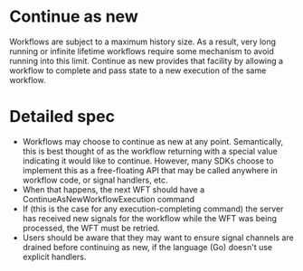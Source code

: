 # Continue as new

Workflows are subject to a maximum history size. As a result, very long running or
infinite lifetime workflows require some mechanism to avoid running into this limit.
Continue as new provides that facility by allowing a workflow to complete and pass
state to a new execution of the same workflow.


# Detailed spec

* Workflows may choose to continue as new at any point. Semantically, this is best thought
  of as the workflow returning with a special value indicating it would like to continue.
  However, many SDKs choose to implement this as a free-floating API that may be called anywhere
  in workflow code, or signal handlers, etc.
* When that happens, the next WFT should have a ContinueAsNewWorkflowExecution command
* If (this is the case for any execution-completing command) the server has received new signals
  for the workflow while the WFT was being processed, the WFT must be retried.
* Users should be aware that they may want to ensure signal channels are drained before
  continuing as new, if the language (Go) doesn't use explicit handlers.